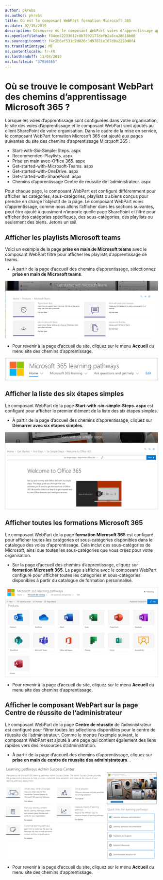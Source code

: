 ```yaml
---
author: pkrebs
ms.author: pkrebs
title: Où est le composant WebPart formation Microsoft 365
ms.date: 02/15/2019
description: Découvrez où le composant WebPart voies d’apprentissage apparaît dans le site des voies d’apprentissage.
ms.openlocfilehash: f84ce82233612c0b7892177defb2a8ca28618b68
ms.sourcegitcommit: f4c2b6ef531d2d820c3d97871e187d0a2220d8f4
ms.translationtype: MT
ms.contentlocale: fr-FR
ms.lasthandoff: 11/04/2019
ms.locfileid: "37956555"
---
```

# <a name="wheres-the-microsoft-365-learning-pathways-web-part"></a>Où se trouve le composant WebPart des chemins d’apprentissage Microsoft 365 ? 

Lorsque les voies d’apprentissage sont configurées dans votre organisation, le site des voies d’apprentissage et le composant WebPart sont ajoutés au client SharePoint de votre organisation. Dans le cadre de la mise en service, le composant WebPart formation Microsoft 365 est ajouté aux pages suivantes du site des chemins d’apprentissage Microsoft 365 :

- Start-with-Six-Simple-Steps. aspx 
- Recommended-Playlists. aspx
- Prise en main avec-Office 365. aspx
- Get-started-with-Microsoft-Teams. aspx
- Get-started-with-OneDrive. aspx
- Get-started-with-SharePoint. aspx
- Chemins d’apprentissage Centre de réussite de l’administrateur. aspx

Pour chaque page, le composant WebPart est configuré différemment pour afficher les catégories, sous-catégories, playlists ou biens conçus pour prendre en charge l’objectif de la page. Le composant WebPart voies d’apprentissage, comme nous allons l’afficher dans les sections suivantes, peut être ajouté à quasiment n’importe quelle page SharePoint et filtré pour afficher des catégories spécifiques, des sous-catégories, des playlists ou seulement des biens. Jetons un œil. 

## <a name="view-microsoft-teams-playlists"></a>Afficher les playlists Microsoft teams

Voici un exemple de la page **prise en main de Microsoft teams** avec le composant WebPart filtré pour afficher les playlists d’apprentissage de teams. 

- À partir de la page d’accueil des chemins d’apprentissage, sélectionnez **prise en main de Microsoft teams**.

![CG-whereiswp-Teams. png](media/cg-whereiswp-teams.png)

- Pour revenir à la page d’accueil du site, cliquez sur le menu **Accueil** du menu site des chemins d’apprentissage.

![CG-homebtnmenu. png](media/cg-homebtnmenu.png)

## <a name="view-the-six-simple-steps-playlist"></a>Afficher la liste des six étapes simples

Le composant WebPart de la page **Start-with-six-simple-Steps. aspx** est configuré pour afficher le premier élément de la liste des six étapes simples. 

- À partir de la page d’accueil des chemins d’apprentissage, cliquez sur **Démarrer avec six étapes simples**. 

![CG-whereiswp-six. png](media/cg-whereiswp-six.png)

## <a name="view-all-microsoft-365-training"></a>Afficher toutes les formations Microsoft 365

Le composant WebPart de la page **formation Microsoft 365** est configuré pour afficher toutes les catégories et sous-catégories disponibles dans le catalogue des voies d’apprentissage. Cela inclut des sous-catégories de Microsoft, ainsi que toutes les sous-catégories que vous créez pour votre organisation.

- Sur la page d’accueil des chemins d’apprentissage, cliquez sur **formation Microsoft 365**. La page s’affiche avec le composant WebPart configuré pour afficher toutes les catégories et sous-catégories disponibles à partir du catalogue de formation personnalisé.

![CG-whereiswp-o365. png](media/cg-whereiswp-o365.png)

- Pour revenir à la page d’accueil du site, cliquez sur le menu **Accueil** du menu site des chemins d’apprentissage.

## <a name="view-the-web-part-on-the-admin-success-center-page"></a>Afficher le composant WebPart sur la page Centre de réussite de l’administrateur

Le composant WebPart de la page **Centre de réussite** de l’administrateur est configuré pour filtrer toutes les sélections disponibles pour le centre de réussite de l’administrateur. Comme le montre l’exemple suivant, le composant WebPart est ajouté à une page qui contient également des liens rapides vers des ressources d’administration. 

- À partir de la page d’accueil des chemins d’apprentissage, cliquez sur **prise en main du centre de réussite des administrateurs**. . 

![CG-adminsuccesscenterwebpart. png](media/cg-adminsuccesscenterwebpart.png)

- Pour revenir à la page d’accueil du site, cliquez sur le menu **Accueil** du menu site des chemins d’apprentissage.

